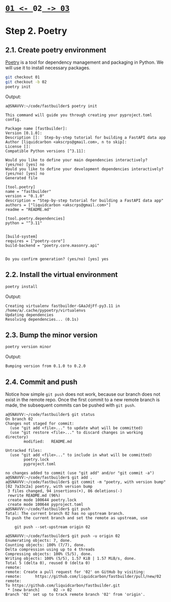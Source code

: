# [`01 <- `](https://github.com/liquidcarbon/fastbuilder/tree/01)**`02`**[` -> 03`](https://github.com/liquidcarbon/fastbuilder/tree/03)

# Step 2.  Poetry

## 2.1. Create poetry environment

[Poetry](https://python-poetry.org/docs/) is a tool for dependency management and packaging in Python.  We will use it to install necessary packages.

```bash
git checkout 01
git checkout -b 02
poetry init
```

Output:
```
a@SNAVVV:~/code/fastbuilder$ poetry init

This command will guide you through creating your pyproject.toml config.

Package name [fastbuilder]:  
Version [0.1.0]:  
Description []:  Step-by-step tutorial for building a FastAPI data app
Author [liquidcarbon <akscrps@gmail.com>, n to skip]:  
License []:  
Compatible Python versions [^3.11]:  

Would you like to define your main dependencies interactively? (yes/no) [yes] no
Would you like to define your development dependencies interactively? (yes/no) [yes] no
Generated file

[tool.poetry]
name = "fastbuilder"
version = "0.1.0"
description = "Step-by-step tutorial for building a FastAPI data app"
authors = ["liquidcarbon <akscrps@gmail.com>"]
readme = "README.md"

[tool.poetry.dependencies]
python = "^3.11"


[build-system]
requires = ["poetry-core"]
build-backend = "poetry.core.masonry.api"


Do you confirm generation? (yes/no) [yes] yes
```

## 2.2. Install the virtual environment

```bash
poetry install
```

Output:
```
Creating virtualenv fastbuilder-GAaJdjFf-py3.11 in /home/a/.cache/pypoetry/virtualenvs
Updating dependencies
Resolving dependencies... (0.1s)
```

## 2.3. Bump the minor version

```bash
poetry version minor
```

Output:
```
Bumping version from 0.1.0 to 0.2.0
```

## 2.4. Commit and push

Notice how simple `git push` does not work, because our branch does not exist in the remote repo.  Once the first commit to a new remote branch is made, the subsequent commits can be pushed with `git push`.

```
a@SNAVVV:~/code/fastbuilder$ git status
On branch 02
Changes not staged for commit:
  (use "git add <file>..." to update what will be committed)
  (use "git restore <file>..." to discard changes in working directory)
        modified:   README.md

Untracked files:
  (use "git add <file>..." to include in what will be committed)
        poetry.lock
        pyproject.toml

no changes added to commit (use "git add" and/or "git commit -a")
a@SNAVVV:~/code/fastbuilder$ git add .
a@SNAVVV:~/code/fastbuilder$ git commit -m "poetry, with version bump"
[02 7a33c2a] poetry, with version bump
 3 files changed, 94 insertions(+), 86 deletions(-)
 rewrite README.md (96%)
 create mode 100644 poetry.lock
 create mode 100644 pyproject.toml
a@SNAVVV:~/code/fastbuilder$ git push
fatal: The current branch 02 has no upstream branch.
To push the current branch and set the remote as upstream, use

    git push --set-upstream origin 02

a@SNAVVV:~/code/fastbuilder$ git push -u origin 02
Enumerating objects: 7, done.
Counting objects: 100% (7/7), done.
Delta compression using up to 4 threads
Compressing objects: 100% (5/5), done.
Writing objects: 100% (5/5), 1.57 KiB | 1.57 MiB/s, done.
Total 5 (delta 0), reused 0 (delta 0)
remote: 
remote: Create a pull request for '02' on GitHub by visiting:
remote:      https://github.com/liquidcarbon/fastbuilder/pull/new/02
remote: 
To https://github.com/liquidcarbon/fastbuilder.git
 * [new branch]      02 -> 02
Branch '02' set up to track remote branch '02' from 'origin'.
```